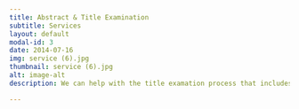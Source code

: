 ```yaml
---
title: Abstract & Title Examination
subtitle: Services
layout: default
modal-id: 3
date: 2014-07-16
img: service (6).jpg
thumbnail: service (6).jpg
alt: image-alt
description: We can help with the title examation process that includes all public records that affect the title to the real estate you are purchasing. This search involves reviewing past deeds, wills, and trusts to make sure the title has passed correctly to each new owner. We can help to verify that all prior mortgages, judgments, and other liens have been paid in full.

---
```


